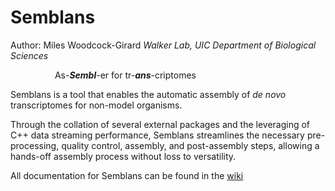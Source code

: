 # Semblans
Author: Miles Woodcock-Girard
*Walker Lab, UIC Department of Biological Sciences*

&nbsp;&nbsp;&nbsp;&nbsp;&nbsp;&nbsp;&nbsp;&nbsp;&nbsp;&nbsp;&nbsp;&nbsp;&nbsp;&nbsp;&nbsp;&nbsp;&nbsp; As-***Sembl***-er for tr-***ans***-criptomes

Semblans is a tool that enables the automatic assembly of *de novo* transcriptomes for non-model organisms.

Through the collation of several external packages and the leveraging of C++ data streaming performance, Semblans streamlines the necessary pre-processing, quality control, assembly, and post-assembly steps, allowing a hands-off assembly process without loss to versatility.

All documentation for Semblans can be found in the [wiki](https://github.com/gladshire/Semblans/wiki)

